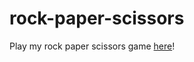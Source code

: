 # rock-paper-scissors
Play my rock paper scissors game [here](https://aliciaxl.github.io/rock-paper-scissors/)!